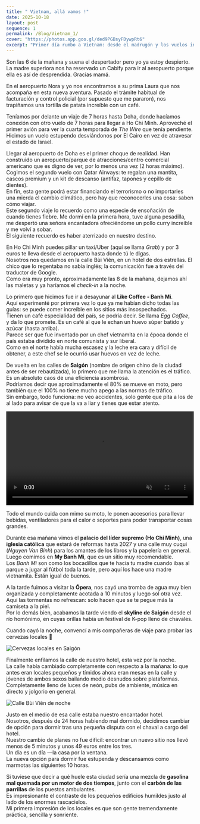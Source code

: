 ```yaml
---
title: " Vietnam, allá vamos !"
date: 2025-10-18
layout: post
sequence: 1
permalink: /Blog/Vietnam_1/
cover: "https://photos.app.goo.gl/ded9PGBsyFDywpRt6"
excerpt: "Primer día rumbo a Vietnam: desde el madrugón y los vuelos interminables hasta el caos encantador de Saigón, entre Egg Coffee, tráfico de motos y cerveza local."
---
```


Son las 6 de la mañana y suena el despertador pero yo ya estoy despierto.  
La madre superiora nos ha reservado un Cabify para ir al aeropuerto porque ella es así de desprendida. Gracias mamá.

En el aeropuerto Nora y yo nos encontramos a su prima Laura que nos acompaña en esta nueva aventura. Pasado el trámite habitual de facturación y control policial (por supuesto que me pararon), nos trapiñamos una tortilla de patata increíble con un café.

Teníamos por delante un viaje de 7 horas hasta Doha, donde hacíamos conexión con otro vuelo de 7 horas para llegar a Ho Chi Minh. Aproveché el primer avión para ver la cuarta temporada de *The Wire* que tenía pendiente.  
Hicimos un vuelo estupendo desviándonos por El Cairo en vez de atravesar el estado de Israel.  

<blockquote class="tiktok-embed" cite="https://www.tiktok.com/@gigachad420blaze/video/7266906649737039136" data-video-id="7266906649737039136" style="max-width: 605px;min-width: 325px;">
  <section></section>
</blockquote>
<script async src="https://www.tiktok.com/embed.js"></script>

Llegar al aeropuerto de Doha es el primer choque de realidad. Han construido un aeropuerto/parque de atracciones/centro comercial americano que es digno de ver, por lo menos una vez (2 horas máximo).  
Cogimos el segundo vuelo con Qatar Airways: te regalan una mantita, cascos premium y un kit de descanso (antifaz, tapones y cepillo de dientes).  
En fin, esta gente podrá estar financiando el terrorismo o no importarles una mierda el cambio climático, pero hay que reconocerles una cosa: saben cómo viajar.  
Este segundo viaje lo recuerdo como una especie de ensoñación de cuando tienes fiebre. Me dormí en la primera hora, tuve alguna pesadilla, me despertó una señora encantadora ofreciéndome un pollo curry increíble y me volví a sobar.  
El siguiente recuerdo es haber aterrizado en nuestro destino.

En Ho Chi Minh puedes pillar un taxi/Uber (aquí se llama *Grab*) y por 3 euros te lleva desde el aeropuerto hasta donde tú le digas.  
Nosotros nos quedamos en la calle Bùi Viên, en un hotel de dos estrellas. El chico que lo regentaba no sabía inglés; la comunicación fue a través del traductor de Google.  
Como era muy pronto, aproximadamente las 8 de la mañana, dejamos ahí las maletas y ya haríamos el *check-in* a la noche.

Lo primero que hicimos fue ir a desayunar al **Like Coffee - Banh Mi**.  
Aquí experimenté por primera vez lo que ya me habían dicho todas las guías: se puede comer increíble en los sitios más insospechados.  
Tienen un café especialidad del país, se podría decir. Se llama *Egg Coffee*, y da lo que promete. Es un café al que le echan un huevo súper batido y azúcar (hasta arriba).  
Parece ser que fue inventado por un chef vietnamita en la época donde el país estaba dividido en norte comunista y sur liberal.  
Como en el norte había mucha escasez y la leche era cara y difícil de obtener, a este chef se le ocurrió usar huevos en vez de leche.

De vuelta en las calles de **Saigón** (nombre de origen chino de la ciudad antes de ser rebautizada), lo primero que me llama la atención es el tráfico.  
Es un absoluto caos de una eficiencia asombrosa.  
Podríamos decir que aproximadamente el 80% se mueve en moto, pero también que el 100% no tiene mucho apego a las normas de tráfico.  
Sin embargo, todo funciona: no veo accidentes, solo gente que pita a los de al lado para avisar de que la va a liar y tienes que estar atento.

<video autoplay loop muted playsinline width="100%">
  <source src="https://photos.app.goo.gl/uiXgo2Y2aZ6ReEXD9" type="video/mp4">
  Tu navegador no soporta la reproducción de video.
</video>

Todo el mundo cuida con mimo su moto, le ponen accesorios para llevar bebidas, ventiladores para el calor o soportes para poder transportar cosas grandes.

Durante esa mañana vimos el **palacio del líder supremo (Ho Chi Minh)**, una **iglesia católica** que estará de reformas hasta 2027 y una calle muy cuqui (*Nguyen Van Binh*) para los amantes de los libros y la papelería en general.  
Luego comimos en **My Banh Mi**, que es un sitio muy recomendable.  
Los *Banh Mi* son como los bocadillos que te hacía tu madre cuando ibas al parque a jugar al fútbol toda la tarde, pero aquí los hace una madre vietnamita. Están igual de buenos.  

A la tarde fuimos a visitar la **Ópera**, nos cayó una tromba de agua muy bien organizada y completamente acotada a 10 minutos y luego sol otra vez.  
Aquí las tormentas no refrescan: solo hacen que se te pegue más la camiseta a la piel.  
Por lo demás bien, acabamos la tarde viendo el **skyline de Saigón** desde el río homónimo, en cuyas orillas había un festival de K-pop lleno de chavales.  

Cuando cayó la noche, convencí a mis compañeras de viaje para probar las cervezas locales 🍻  

![Cervezas locales en Saigón](https://photos.app.goo.gl/GBc9F37CWh7j1RwQ7)

Finalmente enfilamos la calle de nuestro hotel, esta vez por la noche.  
La calle había cambiado completamente con respecto a la mañana: lo que antes eran locales pequeños y tímidos ahora eran mesas en la calle y jóvenes de ambos sexos bailando medio desnudos sobre plataformas.  
Completamente lleno de luces de neón, pubs de ambiente, música en directo y jolgorio en general.  

![Calle Bùi Viên de noche](https://photos.app.goo.gl/ded9PGBsyFDywpRt6)

Justo en el medio de esa calle estaba nuestro encantador hotel.  
Nosotros, después de 24 horas habiendo mal dormido, decidimos cambiar de opción para dormir tras una pequeña disputa con el chaval a cargo del hotel.  
Nuestro cambio de planes no fue difícil: encontrar un nuevo sitio nos llevó menos de 5 minutos y unos 49 euros entre los tres.  
Un día es un día —la casa por la ventana.  
La nueva opción para dormir fue estupenda y descansamos como marmotas las siguientes 10 horas.  

Si tuviese que decir a qué huele esta ciudad sería una mezcla de **gasolina mal quemada por un motor de dos tiempos**, junto con el **carbón de las parrillas** de los puestos ambulantes.  
Es impresionante el contraste de los pequeños edificios humildes justo al lado de los enormes rascacielos.  
Mi primera impresión de los locales es que son gente tremendamente práctica, sencilla y sonriente.